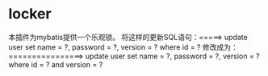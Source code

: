 # locker
本插件为mybatis提供一个乐观锁。
将这样的更新SQL语句：=====> update user set name = ?, password = ?, version = ? where id = ?
修改成为：================> update user set name = ?, password = ?, version = ? where id = ? and version = ?
